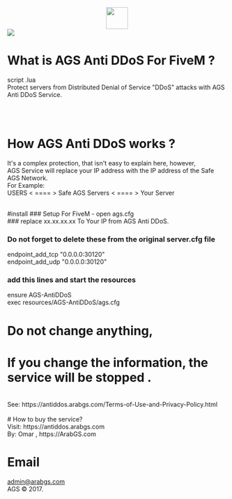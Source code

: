 <center><img src="https://avatars0.githubusercontent.com/u/66540674?s=460&u=7c71cbee5861cefa44b5fafa21aa6825796cc7ee&v=4"  width="50" height="50"></center>
<img src="https://antiddos.arabgs.com/images/ags-antiddos.png">
</br>

# What is AGS Anti DDoS For FiveM ?
script .lua<br>
Protect servers from Distributed Denial of Service "DDoS" attacks with AGS Anti DDoS Service.




<br>




</br>

# How AGS Anti DDoS works ?
It's a complex protection, that isn't easy to explain here, however,</br>
AGS Service will replace your IP address with the IP address of the Safe AGS Network.</br>
For Example:</br>
USERS < ==== > Safe AGS Servers < ==== > Your Server

</br>
#install
### Setup For FiveM - open ags.cfg </br>
### replace xx.xx.xx.xx To Your  IP from AGS Anti DDoS.</br>

### Do not forget to delete these from the original server.cfg file
endpoint_add_tcp "0.0.0.0:30120"</br>
endpoint_add_udp "0.0.0.0:30120"</br>

### add this lines and start the resources
ensure AGS-AntiDDoS</br>
exec resources/AGS-AntiDDoS/ags.cfg
</br>

#  Do not change anything,
# If you change the information, the service will be stopped .</br>
</br>
 See: https://antiddos.arabgs.com/Terms-of-Use-and-Privacy-Policy.html
 </br>
 </br>
# How to buy the service?
</br>
Visit: https://antiddos.arabgs.com
</br>
By: Omar , https://ArabGS.com
</br>


# Email

admin@arabgs.com
</br>
AGS &copy; 2017.
